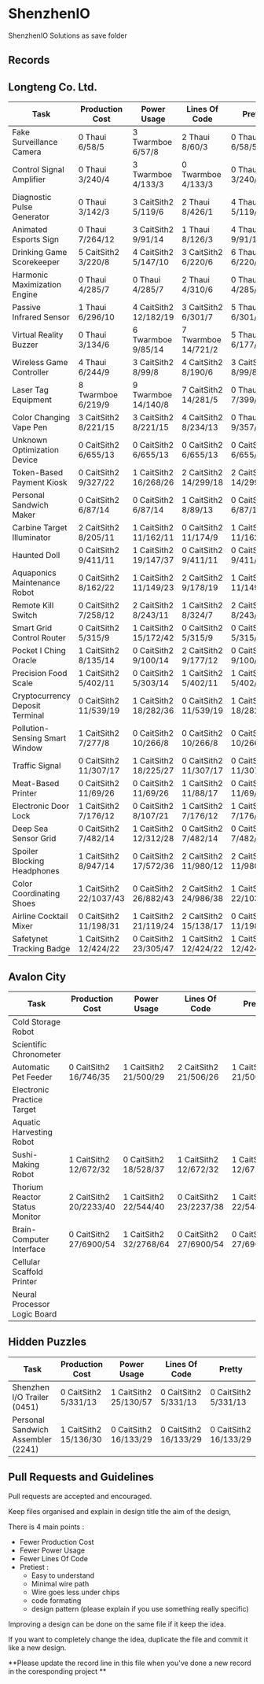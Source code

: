 # ShenzhenIO
ShenzhenIO Solutions as save folder

## Records
Longteng Co. Ltd.
-------------------------------------------------------------------------------------------------------------------------------------
Task                              | Production Cost        | Power Usage            | Lines Of Code          | Pretty
--------------------------------- | ---------------------- | ---------------------- | ---------------------- | ----------------------
Fake Surveillance Camera          | 0 Thaui 6/58/5         | 3 Twarmboe 6/57/8      | 2 Thaui 8/60/3         | 0 Thaui 6/58/5
Control Signal Amplifier          | 0 Thaui 3/240/4        | 3 Twarmboe 4/133/3     | 0 Twarmboe 4/133/3     | 0 Thaui 3/240/4
Diagnostic Pulse Generator        | 0 Thaui 3/142/3        | 3 CaitSith2 5/119/6    | 2 Thaui 8/426/1        | 4 Thaui 5/119/6
Animated Esports Sign             | 0 Thaui 7/264/12       | 3 CaitSith2 9/91/14    | 1 Thaui 8/126/3        | 4 Thaui 9/91/14
Drinking Game Scorekeeper         | 5 CaitSith2 3/220/8    | 4 CaitSith2 5/147/10   | 3 CaitSith2 6/220/6    | 6 Thaui 6/220/6
Harmonic Maximization Engine      | 0 Thaui 4/285/7        | 0 Thaui 4/285/7        | 2 Thaui 4/310/6        | 0 Thaui 4/285/7
Passive Infrared Sensor           | 1 Thaui 6/296/10       | 4 CaitSith2 12/182/19  | 3 CaitSith2 6/301/7    | 5 Thaui 6/301/7
Virtual Reality Buzzer            | 0 Thaui 3/134/6        | 6 Twarmboe 9/85/14     | 7 Twarmboe 14/721/2    | 5 Thaui 6/177/3
Wireless Game Controller          | 4 Thaui 6/244/9        | 3 CaitSith2 8/99/8     | 4 CaitSith2 8/190/6    | 3 CaitSith2 8/99/8
Laser Tag Equipment               | 8 Twarmboe 6/219/9     | 9 Twarmboe 14/140/8    | 7 CaitSith2 14/281/5   | 0 Thaui 7/399/13
Color Changing Vape Pen           | 3 CaitSith2 8/221/15   | 3 CaitSith2 8/221/15   | 4 CaitSith2 8/234/13   | 0 Thaui 9/357/23
Unknown Optimization Device       | 0 CaitSith2 6/655/13   | 0 CaitSith2 6/655/13   | 0 CaitSith2 6/655/13   | 0 CaitSith2 6/655/13
Token-Based Payment Kiosk         | 0 CaitSith2 9/327/22   | 1 CaitSith2 16/268/26  | 2 CaitSith2 14/299/18  | 2 CaitSith2 14/299/18
Personal Sandwich Maker           | 0 CaitSith2 6/87/14    | 0 CaitSith2 6/87/14    | 1 CaitSith2 8/89/13    | 0 CaitSith2 6/87/14
Carbine Target Illuminator        | 2 CaitSith2 8/205/11   | 1 CaitSith2 11/162/11  | 0 CaitSith2 11/174/9   | 1 CaitSith2 11/162/11
Haunted Doll                      | 0 CaitSith2 9/411/11   | 1 CaitSith2 19/147/37  | 0 CaitSith2 9/411/11   | 0 CaitSith2 9/411/11
Aquaponics Maintenance Robot      | 0 CaitSith2 8/162/22   | 1 CaitSith2 11/149/23  | 2 CaitSith2 9/178/19   | 1 CaitSith2 11/149/23
Remote Kill Switch                | 0 CaitSith2 7/258/12   | 2 CaitSith2 8/243/11   | 1 CaitSith2 8/324/7    | 2 CaitSith2 8/243/11 
Smart Grid Control Router         | 0 CaitSith2 5/315/9    | 1 CaitSith2 15/172/42  | 0 CaitSith2 5/315/9    | 0 CaitSith2 5/315/9
Pocket I Ching Oracle             | 1 CaitSith2 8/135/14   | 0 CaitSith2 9/100/14   | 2 CaitSith2 9/177/12   | 0 CaitSith2 9/100/14
Precision Food Scale              | 1 CaitSith2 5/402/11   | 0 CaitSith2 5/303/14   | 1 CaitSith2 5/402/11   | 1 CaitSith2 5/402/11
Cryptocurrency Deposit Terminal   | 0 CaitSith2 11/539/19  | 1 CaitSith2 18/282/36  | 0 CaitSith2 11/539/19  | 1 CaitSith2 18/282/36
Pollution-Sensing Smart Window    | 1 CaitSith2 7/277/8    | 0 CaitSith2 10/266/8   | 0 CaitSith2 10/266/8   | 0 CaitSith2 10/266/8
Traffic Signal                    | 0 CaitSith2 11/307/17  | 1 CaitSith2 18/225/27  | 0 CaitSith2 11/307/17  | 0 CaitSith2 11/307/17
Meat-Based Printer                | 0 CaitSith2 11/69/26   | 0 CaitSith2 11/69/26   | 1 CaitSith2 11/88/17   | 0 CaitSith2 11/69/26
Electronic Door Lock              | 1 CaitSith2 7/176/12   | 0 CaitSith2 8/107/21   | 1 CaitSith2 7/176/12   | 1 CaitSith2 7/176/12
Deep Sea Sensor Grid              | 0 CaitSith2 7/482/14   | 1 CaitSith2 12/312/28  | 0 CaitSith2 7/482/14   | 0 CaitSith2 7/482/14
Spoiler Blocking Headphones       | 1 CaitSith2 8/947/14   | 0 CaitSith2 17/572/36  | 2 CaitSith2 11/980/12  | 2 CaitSith2 11/980/12
Color Coordinating Shoes          | 1 CaitSith2 22/1037/43 | 0 CaitSith2 26/882/43  | 2 CaitSith2 24/986/38  | 1 CaitSith2 22/1037/43
Airline Cocktail Mixer            | 0 CaitSith2 11/198/31  | 1 CaitSith2 21/119/24  | 2 CaitSith2 15/138/17  | 0 CaitSith2 11/198/31
Safetynet Tracking Badge          | 1 CaitSith2 12/424/22  | 0 CaitSith2 23/305/47  | 1 CaitSith2 12/424/22  | 1 CaitSith2 12/424/22


Avalon City
-------------------------------------------------------------------------------------------------------------------------------------
Task                              | Production Cost        | Power Usage            | Lines Of Code          | Pretty
--------------------------------- | ---------------------- | ---------------------- | ---------------------- | ----------------------
Cold Storage Robot                |                        |                        |                        |
Scientific Chronometer            |                        |                        |                        |
Automatic Pet Feeder              | 0 CaitSith2 16/746/35  | 1 CaitSith2 21/500/29  | 2 CaitSith2 21/506/26  | 1 CaitSith2 21/500/29
Electronic Practice Target        |                        |                        |                        |
Aquatic Harvesting Robot          |                        |                        |                        |
Sushi-Making Robot                | 1 CaitSith2 12/672/32  | 0 CaitSith2 18/528/37  | 1 CaitSith2 12/672/32  | 1 CaitSith2 12/672/32
Thorium Reactor Status Monitor    | 2 CaitSith2 20/2233/40 | 1 CaitSith2 22/544/40  | 0 CaitSith2 23/2237/38 | 1 CaitSith2 22/544/40
Brain-Computer Interface          | 0 CaitSith2 27/6900/54 | 1 CaitSith2 32/2768/64 | 0 CaitSith2 27/6900/54 | 0 CaitSith2 27/6900/54
Cellular Scaffold Printer         |                        |                        |                        |
Neural Processor Logic Board      |                        |                        |                        |


Hidden Puzzles
-------------------------------------------------------------------------------------------------------------------------------------
Task                               | Production Cost        | Power Usage            | Lines Of Code          | Pretty
---------------------------------- | ---------------------- | ---------------------- | ---------------------- | ---------------------
Shenzhen I/O Trailer (0451)        | 0 CaitSith2 5/331/13   | 1 CaitSith2 25/130/57  | 0 CaitSith2 5/331/13   | 0 CaitSith2 5/331/13
Personal Sandwich Assembler (2241) | 1 CaitSith2 15/136/30  | 0 CaitSith2 16/133/29  | 0 CaitSith2 16/133/29  | 0 CaitSith2 16/133/29




## Pull Requests and Guidelines

Pull requests are accepted and encouraged.

Keep files organised and explain in design title the aim of the design, 

There is 4 main points :
 * Fewer Production Cost
 * Fewer Power Usage
 * Fewer Lines Of Code
 * Pretiest :
   * Easy to understand
   * Minimal wire path
   * Wire goes less under chips
   * code formating
   * design pattern (please explain if you use something really specific)
 
Improving a design can be done on the same file if it keep the idea.

If you want to completely change the idea, duplicate the file and commit it like a new design.

**Please update the record line in this file when you've done a new record in the coresponding project **

